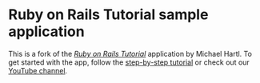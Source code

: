 # Ruby on Rails Tutorial sample application

This is a fork of the [*Ruby on Rails Tutorial*](http://www.railstutorial.org/) application by Michael Hartl. 
To get started with the app, follow the [step-by-step tutorial](https://www.jetbrains.com/help/ruby/get-started.html) 
or check out our [YouTube channel](https://www.youtube.com/playlist?list=PLQ176FUIyIUanO72dRf6lOefKIznviKKJ).
